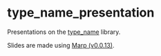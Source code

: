 # type_name_presentation

Presentations on the [type_name](https://github.com/adambadura/type_name "type_name") library.

Slides are made using [Marp (v0.0.13)](https://yhatt.github.io/marp/).
